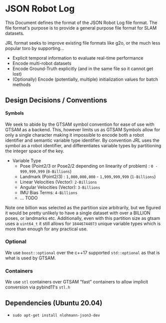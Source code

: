 # JSON Robot Log

This Document defines the format of the JSON Robot Log file format. The file format's purpose is to provide a general purpose file format for SLAM datasets.

JRL format seeks to improve existing file formats like g2o, or the much less popular toro by supporting...
- Explicit temporal information to evaluate real-time performance
- Encode multi-robot datasets
- Encode Ground-Truth explicitly (and in the same file so it cannot get lost)
- (Optionally) Encode (potentially, multiple) initialization values for batch methods



## Design Decisions / Conventions

#### Symbols
We seek to abide by the GTSAM symbol convention for ease of use with GTSAM as a backend. This, however limits us as GTSAM Symbols allow for only a single character making it impossible to encode both a robot identifier and semantic variable type identifier. By convention JRL uses the symbol as a robot identifier, and differentiates variable types by partitioning the integer space of the key.

* Variable Type
    * Pose (Point2/3 or Pose2/2 depending on linearity of problem) : `0 - 999,999,999` (`0-Billions`)
    * Landmark (Point2/3) : `1,000,000,000` - `1,999,999,999` (`1-Billions`)
    * Linear Velocities (Vector): `2-Billions`
    * Angular Velocities (Vector): `3-Billions`
    * IMU Bias Terms: `4-Billions`
    * ... TODO

Note one billion was selected as the partition size arbitrarily, but we figured it would be pretty unlikely to have a single dataset with over a BILLION poses, or landmarks etc. Additionally, even with this partition size as gtsam uses a `uint64_t` it still allows for `18446744073` unique variable types which is more than enough for any practical use. 


### Optional
We use `boost::optional` over the c++17 supported `std::optional` as that is what is used by GTSAM.


### Containers
We use `stl` containers over GTSAM "fast" containers to allow implicit conversion via pybind11's `stl.h`



## Dependencies (Ubuntu 20.04)
* `sudo apt-get install nlohmann-json3-dev`
